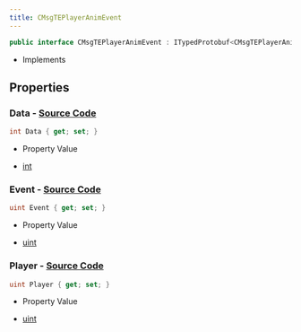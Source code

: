 ```yaml
---
title: CMsgTEPlayerAnimEvent
---
```


```csharp
public interface CMsgTEPlayerAnimEvent : ITypedProtobuf<CMsgTEPlayerAnimEvent>, INativeHandle, INetMessage<CMsgTEPlayerAnimEvent>, IDisposable
```

- Implements

## Properties

### **Data** - [Source Code](https://github.com/swiftly-solution/swiftlys2/blob/main/managed/src/SwiftlyS2.Generated/Protobufs/Interfaces/CMsgTEPlayerAnimEvent.cs#L24)

```csharp
int Data { get; set; }
```

- Property Value

- [int](https://learn.microsoft.com/dotnet/api/system.int32)

### **Event** - [Source Code](https://github.com/swiftly-solution/swiftlys2/blob/main/managed/src/SwiftlyS2.Generated/Protobufs/Interfaces/CMsgTEPlayerAnimEvent.cs#L21)

```csharp
uint Event { get; set; }
```

- Property Value

- [uint](https://learn.microsoft.com/dotnet/api/system.uint32)

### **Player** - [Source Code](https://github.com/swiftly-solution/swiftlys2/blob/main/managed/src/SwiftlyS2.Generated/Protobufs/Interfaces/CMsgTEPlayerAnimEvent.cs#L18)

```csharp
uint Player { get; set; }
```

- Property Value

- [uint](https://learn.microsoft.com/dotnet/api/system.uint32)

